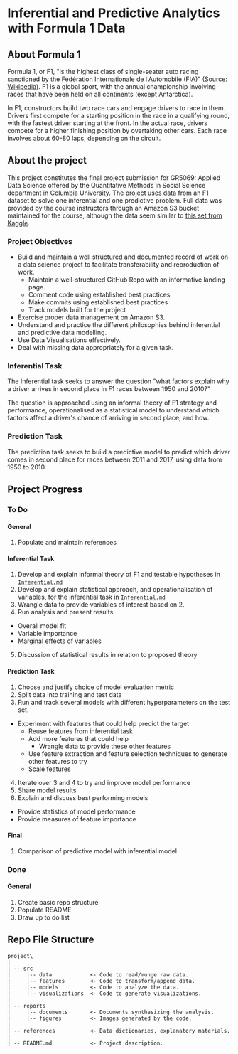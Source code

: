 # Inferential and Predictive Analytics with Formula 1 Data

## About Formula 1
Formula 1, or F1, "is the highest class of single-seater auto racing sanctioned
by the Fédération Internationale de l'Automobile (FIA)" (Source:
[Wikipedia](https://en.wikipedia.org/wiki/Formula_One)). F1 is a global sport,
with the annual championship involving races that have been held on all continents (except Antarctica).

In F1, constructors build two race cars and engage drivers to race in them.
Drivers first compete for a starting position in the race in a qualifying
round, with the fastest driver starting at the front. In the actual race,
drivers compete for a higher finishing position by overtaking other cars. Each
race involves about 60-80 laps, depending on the circuit.

## About the project
This project constitutes the final project submission for GR5069: Applied Data
Science offered by the Quantitative Methods in Social Science department in
Columbia University. The project uses data from an F1 dataset to solve one
inferential and one predictive problem. Full data was provided by the course
instructors through an Amazon S3 bucket maintained for the course, although the
data seem similar to [this set from
Kaggle](https://www.kaggle.com/cjgdev/formula-1-race-data-19502017).

### Project Objectives
* Build and maintain a well structured and documented record of work on a data
science project to facilitate transferability and reproduction of work.
  - Maintain a well-structured GitHub Repo with an informative landing page.
  - Comment code using established best practices
  - Make commits using established best practices
  - Track models built for the project
* Exercise proper data management on Amazon S3.
* Understand and practice the different philosophies behind inferential and
predictive data modelling.
* Use Data Visualisations effectively.
* Deal with missing data appropriately for a given task.

### Inferential Task
The Inferential task seeks to answer the question "what factors explain why a
driver arrives in second place in F1 races between 1950 and 2010?"

The question is approached using an informal theory of F1 strategy and
performance, operationalised as a statistical model to understand which factors
affect a driver's chance of arriving in second place, and how.

### Prediction Task
The prediction task seeks to build a predictive model to predict which driver
comes in second place for races between 2011 and 2017, using data from 1950 to
2010.


## Project Progress

### To Do

#### General
1. Populate and maintain references

#### Inferential Task
1. Develop and explain informal theory of F1 and testable hypotheses in
[`Inferential.md`](reports/documents/Inferential.md)
2. Develop and explain statistical approach, and operationalisation of
variables, for the inferential task in
[`Inferential.md`](reports/documents/Inferential.md)
3. Wrangle data to provide variables of interest based on 2.
4. Run analysis and present results
  - Overall model fit
  - Variable importance
  - Marginal effects of variables
5. Discussion of statistical results in relation to proposed theory

#### Prediction Task
1. Choose and justify choice of model evaluation metric
2. Split data into training and test data
3. Run and track several models with different hyperparameters on the test set.
  - Experiment with features that could help predict the target
    - Reuse features from inferential task
    - Add more features that could help
      - Wrangle data to provide these other features
    - Use feature extraction and feature selection techniques to generate other
  features to try
    - Scale features
4. Iterate over 3 and 4 to try and improve model performance
5. Share model results
6. Explain and discuss best performing models
  - Provide statistics of model performance
  - Provide measures of feature importance

#### Final
1. Comparison of predictive model with inferential model

### Done
#### General
1. Create basic repo structure
2. Populate README
3. Draw up to do list

## Repo File Structure
```
project\
|
| -- src
|     |-- data            <- Code to read/munge raw data.
|     |-- features        <- Code to transform/append data.
|     |-- models          <- Code to analyze the data.
|     |-- visualizations  <- Code to generate visualizations.
|
| -- reports
|     |-- documents       <- Documents synthesizing the analysis.
|     |-- figures         <- Images generated by the code.
|
| -- references           <- Data dictionaries, explanatory materials.
|
| -- README.md            <- Project description.
```
